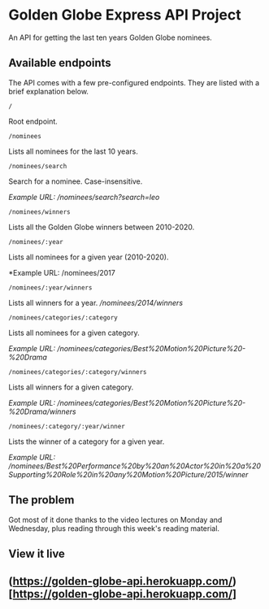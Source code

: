 # Golden Globe Express API Project

An API for getting the last ten years Golden Globe nominees.

## Available endpoints

The API comes with a few pre-configured endpoints. They are listed with a brief explanation below.


` / `

Root endpoint.


` /nominees `

Lists all nominees for the last 10 years.


` /nominees/search `

Search for a nominee. Case-insensitive.

*Example URL: /nominees/search?search=leo*


` /nominees/winners `

Lists all the Golden Globe winners between 2010-2020.


` /nominees/:year `

Lists all nominees for a given year (2010-2020).

*Example URL: /nominees/2017


` /nominees/:year/winners `

Lists all winners for a year.
*/nominees/2014/winners*


` /nominees/categories/:category `

Lists all nominees for a given category.

*Example URL: /nominees/categories/Best%20Motion%20Picture%20-%20Drama*


` /nominees/categories/:category/winners `

Lists all winners for a given category.

*Example URL: /nominees/categories/Best%20Motion%20Picture%20-%20Drama/winners*


` /nominees/:category/:year/winner `

Lists the winner of a category for a given year.

*Example URL: /nominees/Best%20Performance%20by%20an%20Actor%20in%20a%20Supporting%20Role%20in%20any%20Motion%20Picture/2015/winner*


## The problem

Got most of it done thanks to the video lectures on Monday and Wednesday, plus reading through this week's reading material.

## View it live

## (https://golden-globe-api.herokuapp.com/)[https://golden-globe-api.herokuapp.com/]
